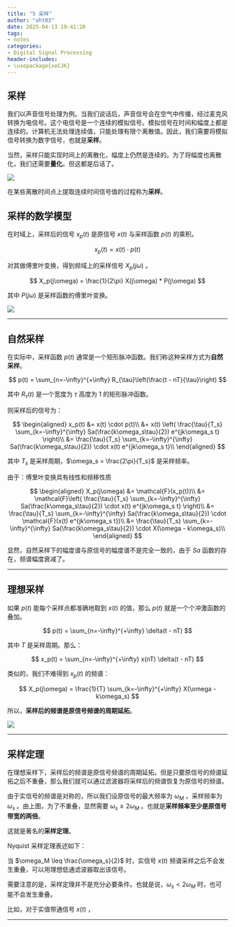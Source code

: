 ```yaml
---
title: "5 采样"
author: "xht03"
date: 2025-04-13 19:41:20
tags:
- notes
categories:
- Digital Signal Processing
header-includes:
- \usepackage{xeCJK}
---
```


## 采样

我们以声音信号处理为例。当我们说话后，声音信号会在空气中传播，经过麦克风转换为电信号。这个电信号是一个连续的模拟信号。模拟信号在时间和幅度上都是连续的。计算机无法处理连续值，只能处理有限个离散值。因此，我们需要将模拟信号转换为数字信号，也就是**采样**。

当然，采样只能实现时间上的离散化，幅度上仍然是连续的。为了将幅度也离散化，我们还需要**量化**。但这都是后话了。

![](https://ref.xht03.online/202504131945032.png)

在某些离散时间点上提取连续时间信号值的过程称为**采样**。

## 采样的数学模型

在时域上，采样后的信号 $x_p(t)$ 是原信号 $x(t)$ 与采样函数 $p(t)$ 的乘积。

$$
x_p(t) = x(t) \cdot p(t)
$$

对其做傅里叶变换，得到频域上的采样信号 $X_p(j\omega)$ 。

$$
X_p(j\omega) = \frac{1}{2\pi} X(j\omega) * P(j\omega)
$$

其中 $P(j\omega)$ 是采样函数的傅里叶变换。

![](https://ref.xht03.online/202504131957260.png)

---

## 自然采样

在实际中，采样函数 $p(t)$ 通常是一个矩形脉冲函数。我们称这种采样方式为**自然采样**。

$$
p(t) = \sum_{n=-\infty}^{+\infty} R_{\tau}\left(\frac{t - nT}{\tau}\right)
$$

其中 $R_{\tau}(t)$ 是一个宽度为 $\tau$ 高度为 1 的矩形脉冲函数。

则采样后的信号为：

$$
\begin{aligned}
x_p(t) &= x(t) \cdot p(t)\\
&= x(t) \left( \frac{\tau}{T_s} \sum_{k=-\infty}^{\infty} Sa(\frac{k\omega_s\tau}{2}) e^{jk\omega_s t} \right)\\
&= \frac{\tau}{T_s} \sum_{k=-\infty}^{\infty} Sa(\frac{k\omega_s\tau}{2}) \cdot x(t) e^{jk\omega_s t}\\
\end{aligned}
$$

其中 $T_s$ 是采样周期，$\omega_s = \frac{2\pi}{T_s}$ 是采样频率。

由于：傅里叶变换具有线性和频移性质

$$
\begin{aligned}
X_p(j\omega) &= \mathcal{F}(x_p(t))\\
&= \mathcal{F}\left( \frac{\tau}{T_s} \sum_{k=-\infty}^{\infty} Sa(\frac{k\omega_s\tau}{2}) \cdot x(t) e^{jk\omega_s t} \right)\\
&= \frac{\tau}{T_s} \sum_{k=-\infty}^{\infty} Sa(\frac{k\omega_s\tau}{2}) \cdot \mathcal{F}(x(t) e^{jk\omega_s t})\\
&= \frac{\tau}{T_s} \sum_{k=-\infty}^{\infty} Sa(\frac{k\omega_s\tau}{2}) \cdot X(\omega - k\omega_s)\\
\end{aligned}
$$



显然，自然采样下的幅度谱与原信号的幅度谱不是完全一致的，由于 $Sa$ 函数的存在，频谱幅度衰减了。

---

## 理想采样

如果 $p(t)$ 能每个采样点都准确地取到 $x(t)$ 的值，那么 $p(t)$ 就是一个个冲激函数的叠加。

$$
p(t) = \sum_{n=-\infty}^{+\infty} \delta(t - nT)
$$

其中 $T$ 是采样周期。那么：

$$
x_p(t) = \sum_{n=-\infty}^{+\infty} x(nT) \delta(t - nT)
$$

类似的，我们不难得到 $x_p(t)$ 的频谱：

$$
X_p(j\omega) = \frac{1}{T} \sum_{k=-\infty}^{+\infty} X(\omega - k\omega_s)
$$

所以，**采样后的频谱是原信号频谱的周期延拓**。

![](https://ref.xht03.online/202504132051111.png)

---

## 采样定理

在理想采样下，采样后的频谱是原信号频谱的周期延拓。但是只要原信号的频谱延拓之后不重叠，那么我们就可以通过滤波器将采样后的频谱恢复为原信号的频谱。

由于实信号的频谱是对称的，所以我们设原信号的最大频率为 $\omega_M$ ，采样频率为 $\omega_s$ 。由上图，为了不重叠，显然需要 $\omega_s \geq 2\omega_M$ 。也就是**采样频率至少是原信号带宽的两倍**。

这就是著名的**采样定理**。

Nyquist 采样定理表述如下：

当 $\omega_M \leq \frac{\omega_s}{2}$ 时，实信号 $x(t)$ 频谱采样之后不会发生重叠，可以用理想低通滤波器取出该信号。

需要注意的是，采样定理并不是充分必要条件。也就是说，$\omega_s \lt 2\omega_M$ 时，也可能不会发生重叠。

比如，对于实值带通信号 $x(t)$ ，

---





